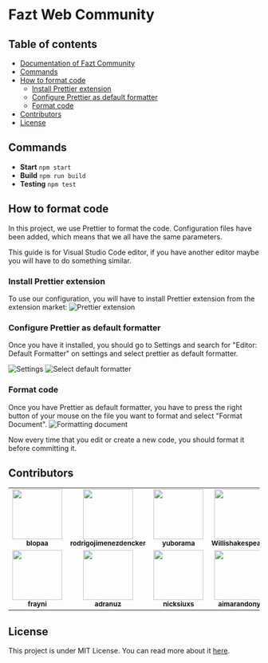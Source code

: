 # Fazt Web Community

## Table of contents
- [Documentation of Fazt Community](https://github.com/faztcommunity/docs)
- [Commands](#commands)
- [How to format code](#how-to-format-code)
	- [Install Prettier extension](#install-prettier-extension)
	- [Configure Prettier as default formatter](#configure-prettier-as-default-formatter)
	- [Format code](#format-code)
- [Contributors](#contributors)
- [License](./LICENSE)

## Commands

* **Start**  `npm start`
* **Build**  `npm run build`
* **Testing**  `npm test`

## How to format code
In this project, we use Prettier to format the code. Configuration files have been added, which means that we all have the same parameters.

This guide is for Visual Studio Code editor, if you have another editor maybe you will have to do something similar.

### Install Prettier extension
To use our configuration, you will have to install Prettier extension from the extension market:
![Prettier extension](https://i.imgur.com/f3Y4GHg.png)
### Configure Prettier as default formatter
Once you have it installed, you should go to Settings and search for "Editor: Default Formatter" on settings and select prettier as default formatter.

![Settings](https://i.imgur.com/LHzoGJF.png)
![Select default formatter](https://i.imgur.com/4Q4cDCa.png)

### Format code
Once you have Prettier as default formatter, you have to press the right button of your mouse on the file you want to format and select "Format Document".
![Formatting document](https://i.imgur.com/rH7wPZf.png)

Now every time that you edit or create a new code, you should format it before committing it.

## Contributors

<table>
  <tr>
    <td align="center"><a href="https://github.com/blopaa"><img src="https://avatars3.githubusercontent.com/u/63864637" width="100px" alt=""/><sub><b>blopaa</b></sub></a></td>
    <td align="center"><a href="https://github.com/rodrigojimenezdencker"><img src="https://avatars2.githubusercontent.com/u/50848700" width="100px" height=100 alt=""/><sub><b>rodrigojimenezdencker</b></sub></a></td>
    <td align="center"><a href="https://github.com/yuborama"><img src="https://avatars0.githubusercontent.com/u/46940998" width="100px" alt=""/><sub><b>yuborama</b></sub></a></td>
    <td align="center"><a href="https://github.com/Willishakespeare"><img src="https://avatars1.githubusercontent.com/u/22555801" width="100px" alt=""/><br /><sub><b>Willishakespeare</b></sub></a></td>
    <td align="center"><a href="https://github.com/JhosuaP97"><img src="https://avatars1.githubusercontent.com/u/25392323" width="100px" alt=""/><sub><b>JhosuaP97</b></sub></a></td>
    <td align="center"><a href="https://github.com/AgustinZalazar"><img src="https://avatars1.githubusercontent.com/u/53241823" width="100px" alt=""/><br /><sub><b>AgustinZalazar</b></sub></a></td></tr>
    <tr>
    <td align="center"><a href="https://github.com/frayni"><img src="https://avatars1.githubusercontent.com/u/67980151" width="100px;" alt=""/><br /><sub><b>frayni</b></sub></a></td>
    <td align="center"><a href="https://github.com/adranuz"><img src="https://avatars1.githubusercontent.com/u/60374995" width="100px;" alt=""/><br /><sub><b>adranuz</b></sub></a></td>
    <td align="center"><a href="https://github.com/nicksiuxs"><img src="https://avatars1.githubusercontent.com/u/25460833" width="100px;" alt=""/><br /><sub><b>nicksiuxs</b></sub></a></td>
    <td align="center"><a href="https://github.com/aimarandony"><img src="https://avatars1.githubusercontent.com/u/68049711" width="100px;" alt=""/><br /><sub><b>aimarandony</b></sub></a></td>
  </tr>
</table>

## License
This project is under MIT License. You can read more about it  [here](./LICENSE).
